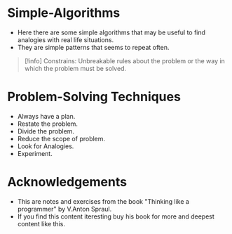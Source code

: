 # Simple-Algorithms
- Here there are some simple algorithms that may be useful to find analogies with real life situations.
- They are simple patterns that seems to repeat often.
>[!info] 
>Constrains: Unbreakable rules about the problem or the way in which the problem must be solved.
>
# Problem-Solving Techniques
- Always have a plan.
- Restate the problem.
- Divide the problem.
- Reduce the scope of problem.
- Look for Analogies.
- Experiment.
# Acknowledgements
- This are notes and exercises from the book "Thinking like a programmer" by V.Anton Spraul.
- If you find this content iteresting buy his book for more and deepest content like this.
  

